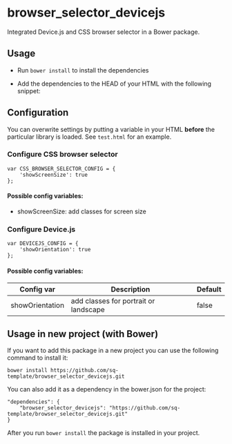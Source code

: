 browser_selector_devicejs
=========================

Integrated Device.js and CSS browser selector in a Bower package.

## Usage

- Run `bower install` to install the dependencies
- Add the dependencies to the HEAD of your HTML with the following snippet:


    <script src="static/libs/css_browser_selector/css_browser_selector_dev.js"></script>
    <script src="static/libs/device-js/lib/device.js"></script>


## Configuration

You can overwrite settings by putting a variable in your HTML __before__ the particular library is loaded. See `test.html` for an example.

### Configure CSS browser selector

    var CSS_BROWSER_SELECTOR_CONFIG = {
        'showScreenSize': true
    };

#### Possible config variables:

- showScreenSize: add classes for screen size

### Configure Device.js

    var DEVICEJS_CONFIG = {
        'showOrientation': true
    };

#### Possible config variables:

Config var      | Description                           | Default
--------------- | ------------------------------------- | ---------
showOrientation | add classes for portrait or landscape | false


## Usage in new project (with Bower)

If you want to add this package in a new project you can use the following command to install it:

    bower install https://github.com/sq-template/browser_selector_devicejs.git

You can also add it as a dependency in the bower.json for the project:

    "dependencies": {
        "browser_selector_devicejs": "https://github.com/sq-template/browser_selector_devicejs.git"
    }

After you run `bower install` the package is installed in your project.